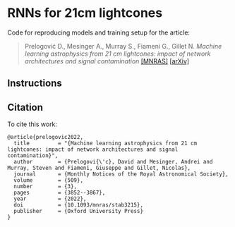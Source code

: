 # RNNs for 21cm lightcones
Code for reproducing models and training setup for the article:

>Prelogović D., Mesinger A., Murray S., Fiameni G., Gillet N. 
>_Machine learning astrophysics from 21 cm lightcones: impact of network architectures and signal contamination_
>[[MNRAS]](https://doi.org/10.1093/mnras/stab3215) [[arXiv]](https://arxiv.org/abs/2107.00018)


## Instructions

## Citation
To cite this work:
```
@article{prelogovic2022,
  title         = "{Machine learning astrophysics from 21 cm lightcones: impact of network architectures and signal contamination}",
  author        = {Prelogovi{\'c}, David and Mesinger, Andrei and Murray, Steven and Fiameni, Giuseppe and Gillet, Nicolas},
  journal       = {Monthly Notices of the Royal Astronomical Society},
  volume        = {509},
  number        = {3},
  pages         = {3852--3867},
  year          = {2022},
  doi           = {10.1093/mnras/stab3215},
  publisher     = {Oxford University Press}
}
```
